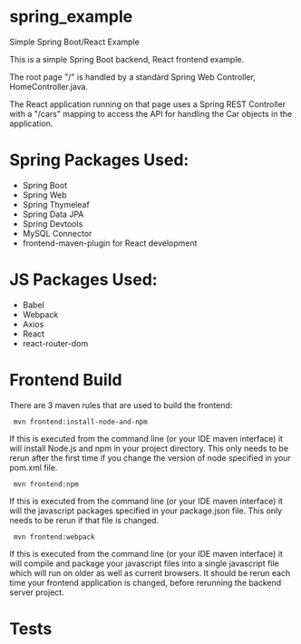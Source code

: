 # spring_example
Simple Spring Boot/React Example

This is a simple Spring Boot backend, React frontend example.

The root page "/" is handled by a standard Spring Web Controller, HomeController.java.

The React application running on that page uses a Spring REST Controller with a "/cars" mapping to access the
API for handling the Car objects in the application.

# Spring Packages Used:

* Spring Boot
* Spring Web
* Spring Thymeleaf
* Spring Data JPA
* Spring Devtools
* MySQL Connector
* frontend-maven-plugin for React development

# JS Packages Used:

* Babel
* Webpack
* Axios
* React
* react-router-dom

# Frontend Build

There are 3 maven rules that are used to build the frontend:

     mvn frontend:install-node-and-npm

If this is executed from the command line (or your IDE maven interface)
it will install Node.js and npm in your project directory.  This only
needs to be rerun after the first time if you change the version of node
specified in your pom.xml file.

     mvn frontend:npm

If this is executed from the command line (or your IDE maven interface)
it will the javascript packages specified in your package.json file.  This
only needs to be rerun if that file is changed.

     mvn frontend:webpack

If this is executed from the command line (or your IDE maven interface)
it will compile and package your javascript files into a single javascript
file which will run on older as well as current browsers.  It should be rerun
each time your frontend application is changed, before rerunning the backend
server project.

# Tests



